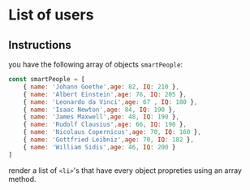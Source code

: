# List of users

## Instructions
you have the following array of objects `smartPeople`:

```js
const smartPeople = [
    { name: 'Johann Goethe',age: 82, IQ: 210 },
    { name: 'Albert Einstein',age: 76, IQ: 205 },
    { name: 'Leonardo da Vinci',age: 67 , IQ: 180 },
    { name: 'Isaac Newton',age: 84, IQ: 190 },
    { name: 'James Maxwell',age: 48, IQ: 190 },
    { name: 'Rudolf Clausius',age: 66, IQ: 190 },
    { name: 'Nicolaus Copernicus',age: 70, IQ: 160 },
    { name: 'Gottfried Leibniz',age: 70, IQ: 182 },
    { name: 'William Sidis',age: 46, IQ: 200 }
]
```

render a list of `<li>`'s that have every object propreties using an array method.